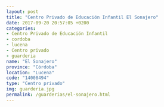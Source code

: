 ```yaml
---
layout: post
title: "Centro Privado de Educación Infantil El Sonajero"
date: 2017-09-20 20:57:05 +0200
categories:
- Centro Privado de Educación Infantil
- cordoba
- lucena
- Centro privado
- guarderia
name: "El Sonajero"
province: "Córdoba"
location: "Lucena"
code: "14008494"
type: "Centro privado"
img: guarderia.jpg
permalink: /guarderias/el-sonajero.html
---
```

